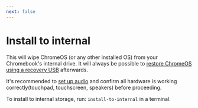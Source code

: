 ```yaml
---
next: false
---
```


# Install to internal 

This will wipe ChromeOS (or any other installed OS) from your Chromebook's internal drive. It will always be possible
to [restore ChromeOS using a recovery USB](https://support.google.com/chromebook/answer/1080595?hl=en) afterwards.

It's recommended to [set up audio](/docs/depthboot/audio) and confirm all hardware is working correctly(touchpad,
touchscreen, speakers) before proceeding.

To install to internal storage, run: ```install-to-internal``` in a terminal.
